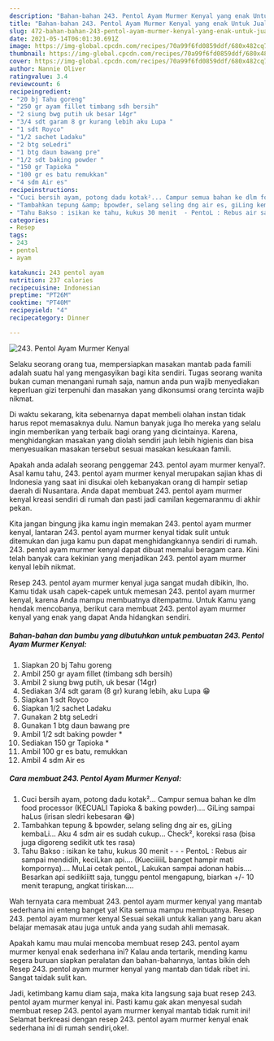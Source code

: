 ```yaml
---
description: "Bahan-bahan 243. Pentol Ayam Murmer Kenyal yang enak Untuk Jualan"
title: "Bahan-bahan 243. Pentol Ayam Murmer Kenyal yang enak Untuk Jualan"
slug: 472-bahan-bahan-243-pentol-ayam-murmer-kenyal-yang-enak-untuk-jualan
date: 2021-05-14T06:01:30.691Z
image: https://img-global.cpcdn.com/recipes/70a99f6fd0859ddf/680x482cq70/243-pentol-ayam-murmer-kenyal-foto-resep-utama.jpg
thumbnail: https://img-global.cpcdn.com/recipes/70a99f6fd0859ddf/680x482cq70/243-pentol-ayam-murmer-kenyal-foto-resep-utama.jpg
cover: https://img-global.cpcdn.com/recipes/70a99f6fd0859ddf/680x482cq70/243-pentol-ayam-murmer-kenyal-foto-resep-utama.jpg
author: Nannie Oliver
ratingvalue: 3.4
reviewcount: 6
recipeingredient:
- "20 bj Tahu goreng"
- "250 gr ayam fillet timbang sdh bersih"
- "2 siung bwg putih uk besar 14gr"
- "3/4 sdt garam 8 gr kurang lebih aku Lupa "
- "1 sdt Royco"
- "1/2 sachet Ladaku"
- "2 btg seLedri"
- "1 btg daun bawang pre"
- "1/2 sdt baking powder "
- "150 gr Tapioka "
- "100 gr es batu remukkan"
- "4 sdm Air es"
recipeinstructions:
- "Cuci bersih ayam, potong dadu kotak²... Campur semua bahan ke dlm food processor (KECUALI Tapioka &amp; baking powder).... GiLing sampai haLus (irisan sledri kebesaran 😂)"
- "Tambahkan tepung &amp; bpowder, selang seling dng air es, giLing kembaLi... Aku 4 sdm air es sudah cukup... Check², koreksi rasa (bisa juga digoreng sedikit utk tes rasa)"
- "Tahu Bakso : isikan ke tahu, kukus 30 menit  - PentoL : Rebus air sampai mendidih, keciLkan api.... (KueciiiiiL banget hampir mati kompornya).... MuLai cetak pentoL, Lakukan sampai adonan habis.... Besarkan api sedikiiitt saja, tunggu pentol mengapung, biarkan +/- 10 menit terapung, angkat tiriskan...."
categories:
- Resep
tags:
- 243
- pentol
- ayam

katakunci: 243 pentol ayam 
nutrition: 237 calories
recipecuisine: Indonesian
preptime: "PT26M"
cooktime: "PT40M"
recipeyield: "4"
recipecategory: Dinner

---
```



![243. Pentol Ayam Murmer Kenyal](https://img-global.cpcdn.com/recipes/70a99f6fd0859ddf/680x482cq70/243-pentol-ayam-murmer-kenyal-foto-resep-utama.jpg)

Selaku seorang orang tua, mempersiapkan masakan mantab pada famili adalah suatu hal yang mengasyikan bagi kita sendiri. Tugas seorang  wanita bukan cuman menangani rumah saja, namun anda pun wajib menyediakan keperluan gizi terpenuhi dan masakan yang dikonsumsi orang tercinta wajib nikmat.

Di waktu  sekarang, kita sebenarnya dapat membeli olahan instan tidak harus repot memasaknya dulu. Namun banyak juga lho mereka yang selalu ingin memberikan yang terbaik bagi orang yang dicintainya. Karena, menghidangkan masakan yang diolah sendiri jauh lebih higienis dan bisa menyesuaikan masakan tersebut sesuai masakan kesukaan famili. 



Apakah anda adalah seorang penggemar 243. pentol ayam murmer kenyal?. Asal kamu tahu, 243. pentol ayam murmer kenyal merupakan sajian khas di Indonesia yang saat ini disukai oleh kebanyakan orang di hampir setiap daerah di Nusantara. Anda dapat membuat 243. pentol ayam murmer kenyal kreasi sendiri di rumah dan pasti jadi camilan kegemaranmu di akhir pekan.

Kita jangan bingung jika kamu ingin memakan 243. pentol ayam murmer kenyal, lantaran 243. pentol ayam murmer kenyal tidak sulit untuk ditemukan dan juga kamu pun dapat menghidangkannya sendiri di rumah. 243. pentol ayam murmer kenyal dapat dibuat memalui beragam cara. Kini telah banyak cara kekinian yang menjadikan 243. pentol ayam murmer kenyal lebih nikmat.

Resep 243. pentol ayam murmer kenyal juga sangat mudah dibikin, lho. Kamu tidak usah capek-capek untuk memesan 243. pentol ayam murmer kenyal, karena Anda mampu membuatnya ditempatmu. Untuk Kamu yang hendak mencobanya, berikut cara membuat 243. pentol ayam murmer kenyal yang enak yang dapat Anda hidangkan sendiri.

<!--inarticleads1-->

##### Bahan-bahan dan bumbu yang dibutuhkan untuk pembuatan 243. Pentol Ayam Murmer Kenyal:

1. Siapkan 20 bj Tahu goreng
1. Ambil 250 gr ayam fillet (timbang sdh bersih)
1. Ambil 2 siung bwg putih, uk besar (14gr)
1. Sediakan 3/4 sdt garam (8 gr) kurang lebih, aku Lupa 😁
1. Siapkan 1 sdt Royco
1. Siapkan 1/2 sachet Ladaku
1. Gunakan 2 btg seLedri
1. Gunakan 1 btg daun bawang pre
1. Ambil 1/2 sdt baking powder *
1. Sediakan 150 gr Tapioka *
1. Ambil 100 gr es batu, remukkan
1. Ambil 4 sdm Air es




<!--inarticleads2-->

##### Cara membuat 243. Pentol Ayam Murmer Kenyal:

1. Cuci bersih ayam, potong dadu kotak²... Campur semua bahan ke dlm food processor (KECUALI Tapioka &amp; baking powder).... GiLing sampai haLus (irisan sledri kebesaran 😂)
1. Tambahkan tepung &amp; bpowder, selang seling dng air es, giLing kembaLi... Aku 4 sdm air es sudah cukup... Check², koreksi rasa (bisa juga digoreng sedikit utk tes rasa)
1. Tahu Bakso : isikan ke tahu, kukus 30 menit -  - - PentoL : Rebus air sampai mendidih, keciLkan api.... (KueciiiiiL banget hampir mati kompornya).... MuLai cetak pentoL, Lakukan sampai adonan habis.... Besarkan api sedikiiitt saja, tunggu pentol mengapung, biarkan +/- 10 menit terapung, angkat tiriskan....




Wah ternyata cara membuat 243. pentol ayam murmer kenyal yang mantab sederhana ini enteng banget ya! Kita semua mampu membuatnya. Resep 243. pentol ayam murmer kenyal Sesuai sekali untuk kalian yang baru akan belajar memasak atau juga untuk anda yang sudah ahli memasak.

Apakah kamu mau mulai mencoba membuat resep 243. pentol ayam murmer kenyal enak sederhana ini? Kalau anda tertarik, mending kamu segera buruan siapkan peralatan dan bahan-bahannya, lantas bikin deh Resep 243. pentol ayam murmer kenyal yang mantab dan tidak ribet ini. Sangat taidak sulit kan. 

Jadi, ketimbang kamu diam saja, maka kita langsung saja buat resep 243. pentol ayam murmer kenyal ini. Pasti kamu gak akan menyesal sudah membuat resep 243. pentol ayam murmer kenyal mantab tidak rumit ini! Selamat berkreasi dengan resep 243. pentol ayam murmer kenyal enak sederhana ini di rumah sendiri,oke!.


